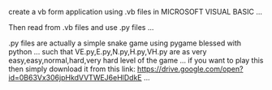 create a vb form application using .vb files in MICROSOFT VISUAL BASIC ...

Then read from .vb files and use .py files ...

.py files are actually a simple snake game using pygame blessed with python ... such that VE.py,E.py,N.py,H.py,VH.py are as very easy,easy,normal,hard,very hard level of the game ... if you want to play this then simply download it from this link: https://drive.google.com/open?id=0B63Vx306jpHkdVVTWEJ6eHlDdkE ...
